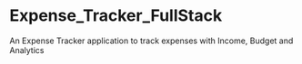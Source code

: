 # Expense_Tracker_FullStack
An Expense Tracker application to track expenses with Income, Budget and Analytics
